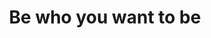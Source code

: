 ---
pid: fs236
title: Be who you want to be
location_transcription: Anywhere
coordinates: "[-75.150369565219, 39.955675019185]"
zipcode: '19122'
gen_neighborhood: North Philadelphia
neighborhood: Yorktown,Old Kensington,Jinogi
outside_phl: 
age: '22'
age_range: 20-29
instagram: 
image_file_name: fs_236.jpg
proposal_transcription: 
topic: Uplifting
topic_summary: '0'
type: Other No Form
keywords_other: 
credit: Moeisha Gonzalez
image_labels: 
twitter: 
facebook: 
permalink: "/monuments/fs236/"
layout: item-page
---